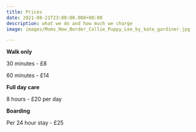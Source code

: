 ```yaml
---
title: Prices
date: 2021-08-21T23:00:00.000+00:00
description: what we do and how much we charge
image: images/Moms_New_Border_Collie_Puppy_Lee_by_kate_gardiner.jpg

---
```

**Walk only**

30 minutes - £8 

60 minutes - £14

**Full day care**

8 hours - £20 per day

**Boarding**

Per 24 hour stay - £25
